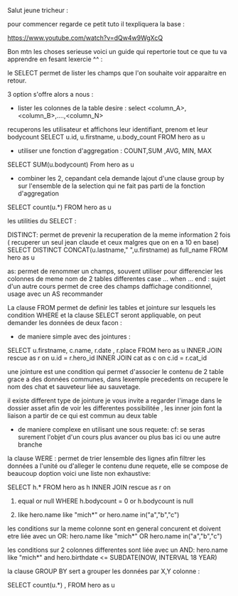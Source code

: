 Salut jeune tricheur :

pour commencer regarde ce petit tuto il texpliquera la base :

https://www.youtube.com/watch?v=dQw4w9WgXcQ


Bon mtn les choses serieuse  voici un guide qui repertorie tout ce que tu va apprendre en fesant lexercie ^^ : 

le SELECT permet de lister les champs que l'on souhaite voir apparaitre en retour.

3 option s'offre alors a nous  :

- lister les colonnes de la table desire :  select <column_A>,<column_B>,....,<column_N> 

recuperons les utilisateur et affichons leur identifiant, prenom et leur bodycount 
SELECT u.id, u.firstname, u.body_count
FROM hero as u


- utiliser une fonction d'aggregation  : COUNT,SUM ,AVG, MIN, MAX 

SELECT SUM(u.bodycount)
From hero as u

- combiner les  2, cepandant cela demande lajout d'une clause group by sur l'ensemble de la selection qui ne fait pas parti de la fonction d'aggregation

SELECT count(u.*)
FROM hero as u



les utilities du SELECT : 


DISTINCT: permet de prevenir la recuperation de la meme information  2 fois ( recuperer un seul jean claude et ceux malgres que on en a 10 en base) 
SELECT DISTINCT CONCAT(u.lastname," ",u.firstname) as full_name
FROM hero as u

as: permet de renommer un champs, souvent utiliser pour differencier les colonnes de meme nom de 2 tables differentes
case ... when ... end : sujet d'un autre cours permet de cree des champs daffichage conditionnel, usage avec un AS recommander  




La clause FROM permet de definir les tables et jointure sur lesquels les condition WHERE et la clause SELECT seront appliquable, on peut demander les données de deux facon :

- de maniere simple avec des jointures : 

SELECT u.firstname, c.name, r.date , r.place
FROM hero as u 
INNER JOIN  rescue as r on u.id = r.hero_id 
INNER JOIN cat as c on c.id = r.cat_id  


une jointure est une condition qui permet d'associer le contenu de 2 table grace a des données communes, dans lexemple precedents on recupere le nom des chat et sauveteur liée au sauvetage.

il existe different type de jointure je vous invite a regarder l'image dans le dossier asset afin de voir les differentes possibilitée ,
les inner join font la liaison a partir de ce qui est commun au deux table 


- de maniere complexe en utilisant une sous requete:
 cf: se seras surement l'objet d'un cours plus avancer ou plus bas ici ou une autre branche



la clause WERE   : 
permet de trier lensemble des lignes afin  filtrer les données a l'unité ou d'alleger le contenu dune requete, elle se compose de beaucoup doption voici une liste non exhaustive:


SELECT h.* 
FROM hero as h INNER JOIN rescue as r on  

1) equal or null
WHERE h.bodycount = 0 or h.bodycount is null  

2) like 
hero.name like "mich*" or hero.name in("a","b","c") 



 les conditions sur la meme colonne sont en general concurent et doivent etre liée avec un  OR:
hero.name like "mich*" OR hero.name in("a","b","c") 

les conditions sur 2 colonnes differentes sont liée avec un AND:
hero.name like "mich*" and hero.birthdate <= SUBDATE(NOW, INTERVAL 18 YEAR)




la clause GROUP BY  sert a grouper les données par X,Y colonne :

SELECT count(u.*) , 
FROM hero as u





























